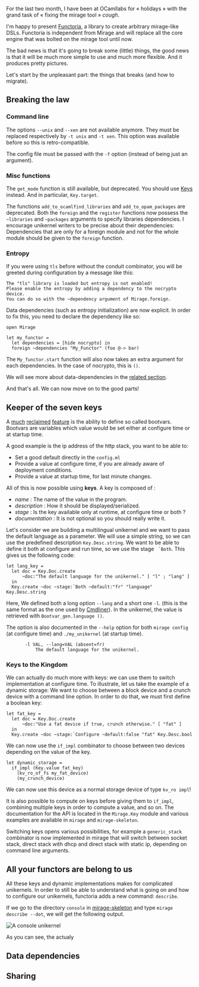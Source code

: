 
For the last two month, I have been at OCamllabs for « holidays » with the grand task
of « fixing the mirage tool » *cough*.

I'm happy to present [Functoria](https://github.com/Drup/Functoria), a library to create arbitrary mirage-like DSLs. Functoria is independent from Mirage and will replace all the core engine that was bolted on the mirage tool until now.

The bad news is that it's going to break some (little) things, the good news is that it will be much more simple to use and much more flexible.
And it produces pretty pictures.

Let's start by the unpleasant part: the things that breaks (and how to migrate).

## Breaking the law

### Command line

The options `--unix` and `--xen` are not available anymore.
They must be replaced respectively by `-t unix` and `-t xen`.
This option was available before so this is retro-compatible.

The config file must be passed with the `-f` option (instead of being just
an argument).

### Misc functions

The `get_mode` function is still available, but deprecated. You should use
[Keys](#Keeperofthesevenkeys) instead. And in particular, `Key.target`.

The functions `add_to_ocamlfind_libraries` and `add_to_opam_packages` are deprecated. Both the `foreign` and the `register` functions now possess the `~libraries` and `~packages` arguments to specify libraries dependencies.
I encourage unikernel writers to be precise about their dependencies: Dependencies that are only for a foreign module and not for the whole module should be given to the `foreign` function.

### Entropy

If you were using `tls` before without the conduit combinator, you will be
greeted during configuration by a message like this:

```
The "tls" library is loaded but entropy is not enabled!
Please enable the entropy by adding a dependency to the nocrypto device.
You can do so with the ~dependency argument of Mirage.foreign.
```

Data dependencies (such as entropy initialization) are now explicit.
In order to fix this, you need to declare the dependency like so:
```
open Mirage

let my_functor =
  let dependencies = [hide nocrypto] in
  foreign ~dependencies "My_Functor" (foo @-> bar)
```

The `My_functor.start` function will also now takes an extra argument for each
dependencies. In the case of nocrypto, this is `()`.

We will see more about data-dependencies in the [related section](#dependencies).

And that's all. We can now move on to the good parts!

## Keeper of the seven keys

A [much][] [reclaimed][] [feature][] is the ability to define so called bootvars.
Bootvars are variables which value would be set either at configure time or at
startup time.

[much]: https://github.com/mirage/mirage/issues/229
[reclaimed]: https://github.com/mirage/mirage/issues/228
[feature]: https://github.com/mirage/mirage/issues/231


A good example is the ip address of the http stack, you want to be able to:

- Set a good default directly in the `config.ml`
- Provide a value at configure time, if you are already aware of deployment conditions.
- Provide a value at startup time, for last minute changes.

All of this is now possible using **keys**. A key is composed of :
- _name_ : The name of the value in the program.
- _description_ : How it should be displayed/serialized.
- _stage_ : Is the key available only at runtime, at configure time or both ?
- _documentation_ : It is not optional so you should really write it.

Let's consider we are building a multilingual unikernel and we want to pass the
default language as a parameter. We will use a simple string, so we can use the
predefined description `Key.Desc.string`. We want to be able to define it both
at configure and run time, so we use the stage `` `Both``. This gives us the following code:

```
let lang_key =
  let doc = Key.Doc.create
      ~doc:"The default language for the unikernel." [ "l" ; "lang" ]
  in
  Key.create ~doc ~stage:`Both ~default:"fr" "language" Key.Desc.string
```

Here, We defined both a long option `--lang` and a short one `-l`. (this is the same format as the one used by [Cmdliner][cmdliner]).
In the unikernel, the value is retrieved with `Bootvar_gen.language ()`.

The option is also documented in the `--help` option for both `mirage config` (at configure time) and `./my_unikernel` (at startup time).

```
       -l VAL, --lang=VAL (absent=fr)
           The default language for the unikernel.
```

[cmdliner]: http://erratique.ch/software/cmdliner

### Keys to the Kingdom

We can actually do much more with keys: we can use them to switch implementation
at configure time. To illustrate, let us take the example of a dynamic storage: We want to choose between a block device and a crunch device with a command line option.
In order to do that, we must first define a boolean key:

```
let fat_key =
  let doc = Key.Doc.create
      ~doc:"Use a fat device if true, crunch otherwise." [ "fat" ]
  in
  Key.create ~doc ~stage:`Configure ~default:false "fat" Key.Desc.bool
```

We can now use the `if_impl` combinator to choose between two devices depending on the value of the key.

```
let dynamic_storage =
  if_impl (Key.value fat_key)
    (kv_ro_of_fs my_fat_device)
    (my_crunch_device)
```

We can now use this device as a normal storage device of type `kv_ro impl`!

It is also possible to compute on keys before giving them to `if_impl`, combining multiple keys in order to compute a value, and so on. The documentation for the API is located in the `Mirage.Key` module and various examples are available in `mirage` and `mirage-skeleton`.

Switching keys opens various possibilities, for example a `generic_stack` combinator is now implemented in mirage that will switch between socket stack, direct stack with dhcp and direct stack with static ip, depending on command line arguments.

## All your functors are belong to us

All these keys and dynamic implementations makes for complicated unikernels. In order to still be able to understand what is going on and how to configure our unikernels, functoria adds a new command: `describe`.

If we go to the directory `console` in [mirage-skeleton](github.com/mirage/mirage-skeleton.git) and type `mirage describe --dot`, we will get the following output.

![A console unikernel](../graphics/dot/console.png "My little unikernel")

As you can see, the actualy

## Data dependencies

## Sharing
